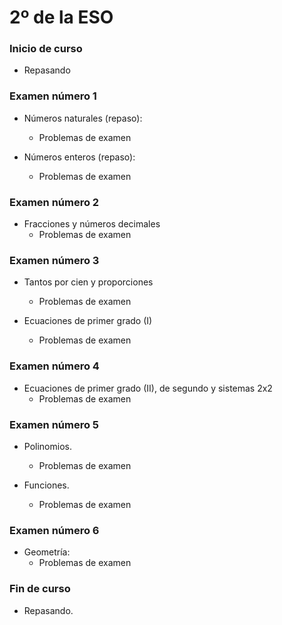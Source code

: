 # 2º de la ESO

### Inicio de curso
* Repasando

### Examen número 1

* Números naturales (repaso):
  + Problemas de examen

* Números enteros (repaso):
  + Problemas de examen

### Examen número 2
* Fracciones y números decimales
  + Problemas de examen

### Examen número 3
* Tantos por cien y proporciones
  + Problemas de examen

* Ecuaciones de primer grado (I)
  + Problemas de examen

### Examen número 4
* Ecuaciones de primer grado (II), de segundo y sistemas 2x2
  + Problemas de examen


### Examen número 5
* Polinomios.
  + Problemas de examen

* Funciones.
  + Problemas de examen


### Examen número 6
* Geometría:
  + Problemas de examen


### Fin de curso
* Repasando.

